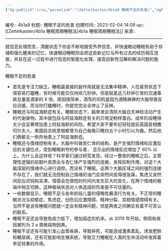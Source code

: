 ```yaml
---
{"dg-publish":true,"permalink":"/Zettelkasten/4b1a9 睡眠不足的危害/","dgPassFrontmatter":true}
---
```


编号:: 4b1a9
标题:: 睡眠不足的危害
创建时间:: 2023-02-04 14:09
up:: [[Zettelkasten/4b1a 睡眠周期睡眠法\|4b1a 睡眠周期睡眠法]]
来源:: 

---

就信息处理而言，清醒状态下你会不断地接受外界信息，非快速眼动睡眠有助于存储和强化醒来的记忆，快速眼动睡眠则会把这些新记忆与所有过去的经历相互连接，并且在这一过程中进行信息的智能化处理，提高创新性见解和解决问题的能力。

睡眠不足的危害
- 首先是专注力缺乏。睡眠最直接的副作用就是无法集中精神，人在疲劳状态下很容易打瞌睡，有时候可能仅仅持续几秒钟。但是就是这几秒钟引发的交通事故总量是酒家的 8 倍。原因很简单，酒驾的司机是因为酒精麻痹的大脑导致反应迟缓，而当你打瞌睡时，你是完完全全停止了反映。 
- 睡眠还与阿兹海默症有关。睡眠状态下，脑脊液会清除大脑白天神经活动产生的代谢废物，其中就包括与阿兹海默症有关的贝塔淀粉样蛋白。成年阶段睡得太少会显著增加患上阿兹海默的风险。希望大家不要年纪轻轻就前英国首相撒切尔夫人、美国前总统里根都曾为自己每晚只睡四五个小时引以为傲。然后他们俩都无一例外地患上了阿兹海默症。
- 睡眠还与情绪控制有关。大脑中叫做杏仁体的结构，是产生强烈情绪和应激反应的关键位点，受到睡眠剥夺的参与者， 显示出的情绪反应增加了 60% 以上。为什么会这样呢？科学家们通过研究发现，经过一整夜的睡眠之后，主管理性逻辑的前额叶皮质会与杏仁体产生强烈的连接，发挥抑制作用，对这个大脑深层的情绪中心进行调控。而没有了睡眠。这两个大脑区域之间的强烈连接不存在了，我们就无法控制自己情绪的油门会突然间变得很急躁，焦虑又突然间反应迟钝和呆滞，情感会在很短的时间内发生巨大的变化，在两个情绪的极端中相互切换，这种极端状态对人体造成的伤害是不可估量的。
- 一些数据显示，睡眠不足与各年龄段儿童的侵略性霸凌行为有关。不正常的睡眠状况与抑郁症、焦虑症、创伤后应激障碍、精神分裂、双相情感障碍有关。当然不是说有睡眠问题就一定会有精神问题，但是两者之间确实有着不可否认的联系。
- 睡眠不足还会导致免疫力低下，增加癌症的机率。从 2019 年开始，倒班和夜班被列为 2 a 类致癌物因素。
- 睡眠不足还有可能引发心血管疾病，导致猝死，可能造成激素紊乱，诱发肥胖和糖尿病，还有可能影响生殖系统，导致艾力睡眠在人类的生命活动中发挥着举足轻重的作用。